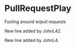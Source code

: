 # PullRequestPlay
Fooling around w/pull requests

New line added by JohnL42.

New line added by JohnL4.
